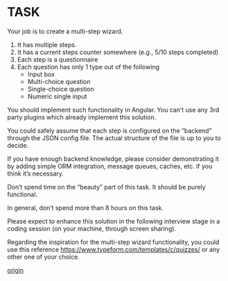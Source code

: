 # TASK

Your job is to create a multi-step wizard.

1. It has multiple steps.
2. It has a current steps counter somewhere (e.g., 5/10 steps completed)
3. Each step is a questionnaire
4. Each question has only 1 type out of the following
    - Input box
    - Multi-choice question
    - Single-choice question
    - Numeric single input

You should implement such functionality in Angular. You can’t use any 3rd party plugins which already implement this solution.

You could safely assume that each step is configured on the “backend” through the JSON  config file. The actual structure of the file is up to you to decide.

If you have enough backend knowledge, please consider demonstrating it by adding simple ORM integration, message queues, caches, etc. if you think it’s necessary.

Don’t spend time on the “beauty” part of this task. It should be purely functional.

In general, don’t spend more than 8 hours on this task.

Please expect to enhance this solution in the following interview stage in a coding session (on your machine, through screen sharing).

Regarding the inspiration for the multi-step wizard functionality, you could use this reference https://www.typeform.com/templates/c/quizzes/ or any other one of your choice.

[origin](https://docs.google.com/document/d/1jfrvrcoAIBgFSeFxBHYpR47X6MqZ0RHeuuNK6A-gq58/edit)